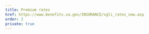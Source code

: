 ```yaml
---
title: Premium rates
href: https://www.benefits.va.gov/INSURANCE/vgli_rates_new.asp
order: 2
private: true
---
```

